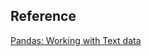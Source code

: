 ## Reference

[Pandas: Working with Text data](https://pandas.pydata.org/pandas-docs/stable/user_guide/text.html)
